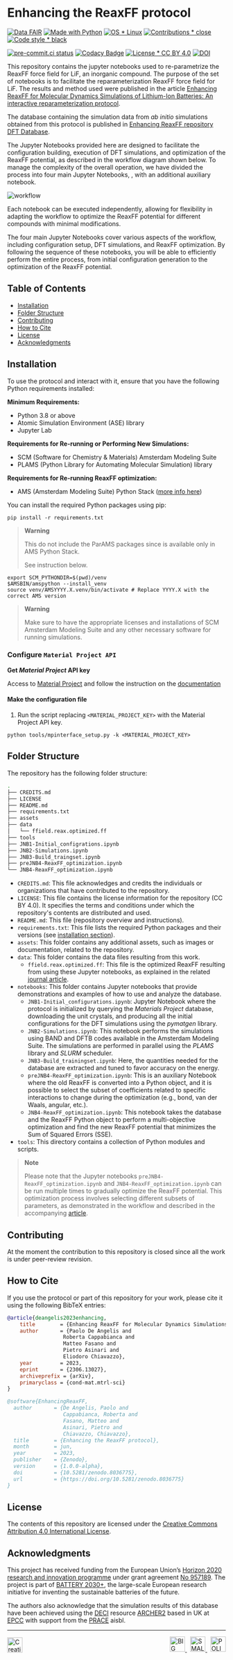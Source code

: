 # Enhancing the ReaxFF protocol

[![Data FAIR](https://custom-icon-badges.demolab.com/badge/data-FAIR-blue?logo=database\&logoColor=white)](https://www.nature.com/articles/sdata201618)
[![Made with Python](https://custom-icon-badges.demolab.com/badge/Python-3.8+-blue?logo=python\&logoColor=white)](https://python.org)
[![OS * Linux](https://custom-icon-badges.demolab.com/badge/OS-Linux-orange?logo=linux\&logoColor=white)](https://www.linux.org/)
[![Contributions * close](https://custom-icon-badges.demolab.com/badge/contributions-close-red?logo=code-of-conduct\&logoColor=white)](CONTRIBUTING.md)
[![Code style * black](https://custom-icon-badges.demolab.com/badge/code%20style-black-000000?logo=code\&logoColor=white)](https://github.com/psf/black)

[![pre-commit.ci status](https://results.pre-commit.ci/badge/github/paolodeangelis/Enhancing_ReaxFF/main.svg)](https://results.pre-commit.ci/badge/github/paolodeangelis/Enhancing_ReaxFF/main.svg)
[![Codacy Badge](https://app.codacy.com/project/badge/Grade/ba532ddf0c974cccab358938902104d9)](TODO)
[![License * CC BY 4.0](https://custom-icon-badges.demolab.com/badge/license-CC--BY%204.0-lightgray?logo=law\&logoColor=white)](LICENSE)
[![DOI](https://sandbox.zenodo.org/badge/DOI/10.5281/zenodo.8036775.svg)](https://doi.org/10.5281/zenodo.8036775)


This repository contains the jupyter notebooks used to re-parametrize the ReaxFF force field for LiF, an inorganic compound.
The purpose of the set of notebooks is to facilitate the reparameterization ReaxFF force field for LiF. The results and method used were published in the article [Enhancing ReaxFF for Molecular Dynamics Simulations of Lithium-Ion Batteries: An interactive reparameterization protocol][article-doi].

The database containing the simulation data from *ab initio* simulations obtained from this protocol is published in [Enhancing ReaxFF repository DFT Database][enhancing-reaxFF-database-repository].

The Jupyter Notebooks provided here are designed to facilitate the configuration building, execution of DFT simulations, and optimization of the ReaxFF potential, as described in the workflow diagram shown below. To manage the complexity of the overall operation, we have divided the process into four main Jupyter Notebooks, , with an additional auxiliary notebook.


![workflow](assets/img/wf.png)

Each notebook can be executed independently, allowing for flexibility in adapting the workflow to optimize the ReaxFF potential for different compounds with minimal modifications.

The four main Jupyter Notebooks cover various aspects of the workflow, including configuration setup, DFT simulations, and ReaxFF optimization. By following the sequence of these notebooks, you will be able to efficiently perform the entire process, from initial configuration generation to the optimization of the ReaxFF potential.


## Table of Contents

* [Installation](#installation)
* [Folder Structure](#folder-structure)
* [Contributing](#contributing)
* [How to Cite](#how-to-cite)
* [License](#license)
* [Acknowledgments](#acknowledgments)

## Installation

To use the protocol and interact with it, ensure that you have the following Python requirements installed:

**Minimum Requirements:**

* Python 3.8 or above
* Atomic Simulation Environment (ASE) library
* Jupyter Lab

**Requirements for Re-running or Performing New Simulations:**

* SCM (Software for Chemistry & Materials) Amsterdam Modeling Suite
* PLAMS (Python Library for Automating Molecular Simulation) library

**Requirements for Re-running ReaxFF optimization:**

* AMS (Amsterdam Modeling Suite) Python Stack ([more info here](https://www.scm.com/doc/Scripting/Python_Stack/Python_Stack.html))

You can install the required Python packages using pip:

```shell
pip install -r requirements.txt
```

> **Warning**
>
> This do not include the ParAMS packages since is available only in AMS Python Stack.
>
> See instruction below.

```shell
export SCM_PYTHONDIR=$(pwd)/venv
$AMSBIN/amspython --install_venv
source venv/AMSYYYY.X.venv/bin/activate # Replace YYYY.X with the correct AMS version
```

> **Warning**
>
> Make sure to have the appropriate licenses and installations of SCM Amsterdam Modeling Suite and any other necessary software for running simulations.

### Configure `Material Project API`

**Get *Material Project* API key**

Access to [Material Project](https://materialsproject.org/) and follow the instruction on the [documentation](https://materialsproject.org/api)

#### Make the configuration file

1.  Run the script replacing `<MATERIAL_PROJECT_KEY>` with the Material Project API key.

```shell
python tools/mpinterface_setup.py -k <MATERIAL_PROJECT_KEY>
```

## Folder Structure

The repository has the following folder structure:

```bash
.
├── CREDITS.md
├── LICENSE
├── README.md
├── requirements.txt
├── assets
├── data
│   └── ffield.reax.optimized.ff
├── tools
├── JNB1-Initial_configrations.ipynb
├── JNB2-Simulations.ipynb
├── JNB3-Build_traingset.ipynb
├── preJNB4-ReaxFF_optimization.ipynb
└── JNB4-ReaxFF_optimization.ipynb
```

* `CREDITS.md`: This file acknowledges and credits the individuals or organizations that have contributed to the repository.
* `LICENSE`: This file contains the license information for the repository (CC BY 4.0). It specifies the terms and conditions under which the repository's contents are distributed and used.
* `README.md`: This file (repository overview and instructions).
* `requirements.txt`: This file lists the required Python packages and their versions (see [installation section](#installation)).
* `assets`: This folder contains any additional assets, such as images or documentation, related to the repository.
* `data`: This folder contains the data files resulting from this work.
  * `ffield.reax.optimized.ff`: This file is the optimized ReaxFF resulting from using these Jupyter notebooks, as explained in the related [journal article][article-doi].
* `notebooks`: This folder contains Jupyter notebooks that provide demonstrations and examples of how to use and analyze the database.
  * `JNB1-Initial_configurations.ipynb`: Jupyter Notebook where the protocol is initialized by querying the *Materials Project* database, downloading the unit crystals, and producing all the initial configurations for the DFT simulations using the *pymatgen* library.
  * `JNB2-Simulations.ipynb`: This notebook performs the simulations using BAND and DFTB codes available in the Amsterdam Modeling Suite. The simulations are performed in parallel using the *PLAMS* library and *SLURM* scheduler.
  * `JNB3-Build_trainingset.ipynb`: Here, the quantities needed for the database are extracted and tuned to favor accuracy on the energy.
  * `preJNB4-ReaxFF_optimization.ipynb`: This is an auxiliary Notebook where the old ReaxFF is converted into a Python object, and it is possible to select the subset of coefficients related to specific interactions to change during the optimization (e.g., bond, van der Waals, angular, etc.).
  * `JNB4-ReaxFF_optimization.ipynb`: This notebook takes the database and the ReaxFF Python object to perform a multi-objective optimization and find the new ReaxFF potential that minimizes the Sum of Squared Errors (SSE).
* `tools`: This directory contains a collection of Python modules and scripts.

> **Note**
>
> Please note that the Jupyter notebooks `preJNB4-ReaxFF_optimization.ipynb` and `JNB4-ReaxFF_optimization.ipynb` can be run multiple times to gradually optimize the ReaxFF potential.
> This optimization process involves selecting different subsets of parameters, as demonstrated in the workflow and described in the accompanying [article][article-doi].

## Contributing

At the moment the contribution to this repository is closed since all the work is under peer-review revision.

## How to Cite

If you use the protocol or part of this repository for your work, please cite it using the following BibTeX entries:

```bibtex
@article{deangelis2023enhancing,
	title        = {Enhancing ReaxFF for Molecular Dynamics Simulations of Lithium-Ion Batteries: An interactive reparameterization protocol},
	author       = {Paolo De Angelis and 
                  Roberta Cappabianca and 
                  Matteo Fasano and 
                  Pietro Asinari and 
                  Eliodoro Chiavazzo},
	year         = 2023,
	eprint       = {2306.13027},
	archiveprefix = {arXiv},
	primaryclass = {cond-mat.mtrl-sci}
}
```

```bibtex
@software{EnhancingReaxFF,
  author       = {De Angelis, Paolo and
                  Cappabianca, Roberta and
                  Fasano, Matteo and
                  Asinari, Pietro and
                  Chiavazzo, Chiavazzo},
  title        = {Enhancing the ReaxFF protocol},
  month        = jun,
  year         = 2023,
  publisher    = {Zenodo},
  version      = {1.0.0-alpha},
  doi          = {10.5281/zenodo.8036775},
  url          = {https://doi.org/10.5281/zenodo.8036775}
}
```

## License

The contents of this repository are licensed under the [Creative Commons Attribution 4.0 International License][cc-by].

## Acknowledgments

This project has received funding from the European Union’s [Horizon 2020 research and innovation programme](https://ec.europa.eu/programmes/horizon2020/en) under grant agreement [No 957189](https://cordis.europa.eu/project/id/957189).
The project is part of [BATTERY 2030+](https://battery2030.eu/), the large-scale European research initiative for inventing the sustainable batteries of the future.

The authors also acknowledge that the simulation results of this database have been achieved using the [DECI](https://prace-ri.eu/hpc-access/deci-access/) resource [ARCHER2](https://www.archer2.ac.uk/) based in UK at [EPCC](https://www.epcc.ed.ac.uk/) with support from the [PRACE](https://prace-ri.eu/) aisbl.

<hr width="100%">
<div style="display: flex; justify-content: space-between; align-items: center;">
    <a rel="license" href="http://creativecommons.org/licenses/by/4.0/"><img alt="Creative Commons Licence" style="border-width:0; height:35px" src="https://i.creativecommons.org/l/by/4.0/88x31.png" /></a>
   <span style="float:right;">
    &nbsp;
    <a rel="big-map" href="https://www.big-map.eu/">
        <img style="border-width:0; height:35px" src="assets/img//logo-bigmap.png" alt="BIG MAP site" >
    </a>
    &nbsp;
    <a rel="small" href="https://areeweb.polito.it/ricerca/small/">
        <img style="border-width:0; height:35px" src="assets/img//logo-small.png" alt="SMALL site" >
    </a>
    &nbsp;
    <a rel="polito"href="https://www.polito.it/">
        <img style="border-width:0; height:35px" src="assets/img//logo-polito.png" alt="POLITO site" >
    </a>
</span>
</div>

<!-- [![CC BY 4.0][cc-by-image]][cc-by] -->

[cc-by]: http://creativecommons.org/licenses/by/4.0/

[cc-by-image]: https://i.creativecommons.org/l/by/4.0/88x31.png

[cc-by-shield]: https://img.shields.io/badge/License-CC%20BY%204.0-lightgrey.svg

[article-doi]: https://doi.org/10.48550/arXiv.2306.13027

[enhancing-reaxFF-database-repository]: https://github.com/paolodeangelis/Enhancing_ReaxFF_DFT_database
